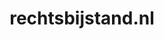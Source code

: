 ---
layout: post
title:  "rechtsbijstand.nl"
internal_url:  "/data/rechtsbijstand.nl.html"
categories: dutchgov
---